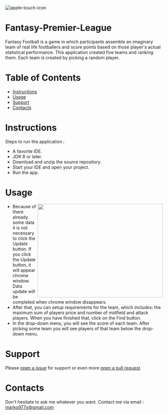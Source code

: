 ![apple-touch-icon](https://user-images.githubusercontent.com/18104045/31047476-b702c8c4-a60b-11e7-82f3-3efd1d192306.png)
# Fantasy-Premier-League
Fantasy Football is a  game in which participants assemble an imaginary team of real life footballers and score points based on those player's actual statistical performance. This application created five teams and ranking them. Each team is created by picking a random player.
# Table of Contents

* [Instructions](#instructions)
* [Usage](#usage)
* [Support](#support)
* [Contacts](#contacts)

# <a name="instructions"></a>Instructions
Steps to run the application : 
   * A favorite IDE.
   * JDK 8 or later.
   * Download and unzip the source repository.
   * Start your IDE and open your project.
   * Run the app.
   
# <a name="Usage"></a>Usage
* <img align="right" width="400" height="300" src="https://user-images.githubusercontent.com/18104045/31203364-12105bb0-a967-11e7-822d-19216c7a2483.png">Because of there already some data it is not necessary to click the Update button. If you click the Update button, it will appear chrome window. Data update will be completed when chrome window disappears.
* After that, you can setup requirements for the team, which includes: the maximum sum of players price and number of midfield and attack players. When you have finished that, click on the Find button. 
* In the drop-down menu, you will see the score of each team. After picking some team you will see players of that team below the drop-down menu.

# <a name="Support"></a>Support
Please [open a issue](https://github.com/marko977x/Fantasy-Premier-League/issues) for support or even more [open a pull request](https://github.com/marko977x/Fantasy-Premier-League/pulls).

# <a name="Contacts"></a>Contacts
Don't hesitate to ask me whatever you want. Contact me via email : marko977x@gmail.com
